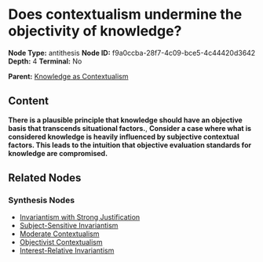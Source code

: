 # Does contextualism undermine the objectivity of knowledge?

**Node Type:** antithesis
**Node ID:** f9a0ccba-28f7-4c09-bce5-4c44420d3642
**Depth:** 4
**Terminal:** No

**Parent:** [Knowledge as Contextualism](knowledge-as-contextualism-synthesis-538725f1-b120-4d3f-8b35-0f58e197b27a.md)

## Content

**There is a plausible principle that knowledge should have an objective basis that transcends situational factors.**, **Consider a case where what is considered knowledge is heavily influenced by subjective contextual factors. This leads to the intuition that objective evaluation standards for knowledge are compromised.**

## Related Nodes

### Synthesis Nodes

- [Invariantism with Strong Justification](invariantism-with-strong-justification-synthesis-ff0d22d4-4466-4e2f-bf6a-0cb69f0c8794.md)
- [Subject-Sensitive Invariantism](subject-sensitive-invariantism-synthesis-aad3e2a5-9d1d-4a64-92bf-6af5e19a896e.md)
- [Moderate Contextualism](moderate-contextualism-synthesis-efde86de-4185-4ac5-aeae-82c099d5071a.md)
- [Objectivist Contextualism](objectivist-contextualism-synthesis-15a3fded-fbbb-49e6-bb25-916556ec7aef.md)
- [Interest-Relative Invariantism](interest-relative-invariantism-synthesis-f0be9efb-0ecb-43e8-9e34-1758b2d5a7a6.md)
